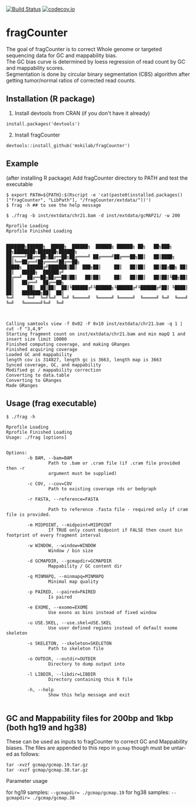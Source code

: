 
<!-- README.md is generated from README.Rmd. Please edit that file -->



[![Build Status](https://travis-ci.com/mskilab/fragCounter.svg?branch=master)](https://travis-ci.com/mskilab/fragCounter) [![codecov.io](https://img.shields.io/codecov/c/github/mskilab/fragCounter.svg)](https://codecov.io/github/mskilab/fragCounter?branch=master)

fragCounter
===========

The goal of fragCounter is to correct Whole genome or targeted sequencing data for GC and mappability bias.                                                                                                                                                                                                                 
The GC bias curve is determined by loess regression of read count by GC and mappability scores.                                                                                                                                                                                                                             
Segmentation is done by circular binary segmentation (CBS) algorithm after getting tumor/normal ratios of corrected read counts. 

Installation (R package)                                                                                                                                                                                                                                                                                                    
------------                                                                                                                                                                                                                                                                                                                
1. Install devtools from CRAN (if you don't have it already)                                                                                                                                                                                                                                                                
                                                                                                                                                                                                                                                                                                                            
```{r}                                                                                                                                                                                                                                                                                                                      
install.packages('devtools')                                                                                                                                                                                                                                                                                                
```                                                                                                                                                                                                                                                                                                                         
                                                                                                                                                                                                                                                                                                                            
2. Install fragCounter                                                                                                                                                                                                                                                                                                      
                                                                                                                                                                                                                                                                                                                            
```{r}                                                                                                                                                                                                                                                                                                                      
devtools::install_github('mskilab/fragCounter')                                                                                                                                                                                                                                                                              
```   

Example                                                                                                                                                                                                                                                                                                    
------------  
(after installing R package) Add fragCounter directory to PATH and test the executable 

```{bash}
$ export PATH=${PATH}:$(Rscript -e 'cat(paste0(installed.packages()["fragCounter", "LibPath"], "/fragCounter/extdata/"))')
$ frag -h ## to see the help message
```

```{bash}
$ ./frag -b inst/extdata/chr21.bam -d inst/extdata/gcMAP21/ -w 200  

Rprofile Loading                                                                                                                                                                                                                                                                                                            
Rprofile Finished Loading                                                                                                                                                                                                                                                                                                   
                                                                                                                                                                                                                                                                                                                            
                                                                                                                                                                                                                                                                                                                            
███████╗██████╗  █████╗  ██████╗  ██████╗ ██████╗ ██╗   ██╗███╗   ██╗████████╗███████╗██████╗                                                                                                                                                                                                                               
██╔════╝██╔══██╗██╔══██╗██╔════╝ ██╔════╝██╔═══██╗██║   ██║████╗  ██║╚══██╔══╝██╔════╝██╔══██╗                                                                                                                                                                                                                              
█████╗  ██████╔╝███████║██║  ███╗██║     ██║   ██║██║   ██║██╔██╗ ██║   ██║   █████╗  ██████╔╝                                                                                                                                                                                                                              
██╔══╝  ██╔══██╗██╔══██║██║   ██║██║     ██║   ██║██║   ██║██║╚██╗██║   ██║   ██╔══╝  ██╔══██╗                                                                                                                                                                                                                              
██║     ██║  ██║██║  ██║╚██████╔╝╚██████╗╚██████╔╝╚██████╔╝██║ ╚████║   ██║   ███████╗██║  ██║                                                                                                                                                                                                                              
╚═╝     ╚═╝  ╚═╝╚═╝  ╚═╝ ╚═════╝  ╚═════╝ ╚═════╝  ╚═════╝ ╚═╝  ╚═══╝   ╚═╝   ╚══════╝╚═╝  ╚═╝                                                                                                                                                                                                                              
                                                                                                                                                                                                                                                                                                                            
                                                                                                                                                                                                                                                                                                                            
                                                                                                                                                                                                                                                                                                                            
Calling samtools view -f 0x02 -F 0x10 inst/extdata/chr21.bam -q 1 | cut -f "3,4,9" 
Starting fragment count on inst/extdata/chr21.bam and min mapQ 1 and   insert size limit 10000  
Finished computing coverage, and making GRanges  
Finished acquiring coverage 
Loaded GC and mappability  
length cov is 314827, length gc is 3663, length map is 3663   
Synced coverage, GC, and mappability   
Modified gc / mappability correction 
Converting to data.table 
Converting to GRanges                                                                                                                                                                                                                                                                                                       
Made GRanges

```



Usage (frag executable)                                                                                                                                                                                                                                                                                                     
------------

```{bash}
$ ./frag -h

Rprofile Loading                                                                                                                                                                                                                                                                                                            
Rprofile Finished Loading                                                                                                                                                                                                                                                                                                   
Usage: ./frag [options]                                                                                                                                                                                                                                                                                                     
                                                                                                                                                                                                                                                                                                                            
                                                                                                                                                                                                                                                                                                                            
Options:                                                                                                                                                                                                                                                                                                                    
        -b BAM, --bam=BAM                                                                                                                                                                                                                                                                                                   
                Path to .bam or .cram file (if .cram file provided then -r
                argument must be supplied)                                                                                                                                                                                                                                                                                            
                                                                                                                                                                                                                                                                                                                            
        -c COV, --cov=COV                                                                                                                                                                                                                                                                                                   
                Path to existing coverage rds or bedgraph                                                                                                                                                                                                                                                                   

        -r FASTA, --reference=FASTA
        
                Path to reference .fasta file - required only if cram file is provided.
                                                                                                                                                                                                                                                                                                                            
        -m MIDPOINT, --midpoint=MIDPOINT                                                                                                                                                                                                                                                                                    
                If TRUE only count midpoint if FALSE then count bin footprint of every fragment interval                                                                                                                                                                                                                    
                                                                                                                                                                                                                                                                                                                            
        -w WINDOW, --window=WINDOW                                                                                                                                                                                                                                                                                          
                Window / bin size                                                                                                                                                                                                                                                                                           
                                                                                                                                                                                                                                                                                                                            
        -d GCMAPDIR, --gcmapdir=GCMAPDIR                                                                                                                                                                                                                                                                                    
                Mappability / GC content dir                                                                                                                                                                                                                                                                                
                                                                                                                                                                                                                                                                                                                            
        -q MINMAPQ, --minmapq=MINMAPQ                                                                                                                                                                                                                                                                                       
                Minimal map quality                                                                                                                                                                                                                                                                                         
                                                                                                                                                                                                                                                                                                                            
        -p PAIRED, --paired=PAIRED                                                                                                                                                                                                                                                                                          
                Is paired                                                                                                                                                                                                                                                                                                   
                                                                                                                                                                                                                                                                                                                            
        -e EXOME, --exome=EXOME                                                                                                                                                                                                                                                                                             
                Use exons as bins instead of fixed window                                                                                                                                                                                                                                                                   
                                                                                                                                                                                                                                                                                                                            
        -u USE.SKEL, --use.skel=USE.SKEL                                                                                                                                                                                                                                                                                    
                Use user defined regions instead of default exome skeleton                                                                                                                                                                                                                                                  
                                                                                                                                                                                                                                                                                                                            
        -s SKELETON, --skeleton=SKELETON                                                                                                                                                                                                                                                                                    
                Path to skeleton file                                                                                                                                                                                                                                                                                       
                                                                                                                                                                                                                                                                                                                            
        -o OUTDIR, --outdir=OUTDIR                                                                                                                                                                                                                                                                                          
                Directory to dump output into                                                                                                                                                                                                                                                                               
                                                                                                                                                                                                                                                                                                                            
        -l LIBDIR, --libdir=LIBDIR                                                                                                                                                                                                                                                                                          
                Directory containing this R file                                                                                                                                                                                                                                                                            
                                                                                                                                                                                                                                                                                                                            
        -h, --help                                                                                                                                                                                                                                                                                                          
                Show this help message and exit
                
```



GC and Mappability files for 200bp and 1kbp (both hg19 and hg38)                                                                                                                                                                                                                                                                                                     
------------
These can be used as inputs to fragCounter to correct GC and Mappability biases.
The files are appended to this repo in `gcmap` though must be untar-ed as
follows:

```
tar -xvzf gcmap/gcmap.19.tar.gz
tar -xvzf gcmap/gcmap.38.tar.gz
```
Parameter usage

for hg19 samples: `--gcmapdir= ./gcmap/gcmap.19`
for hg38 samples: `--gcmapdir= ./gcmap/gcmap.38`
